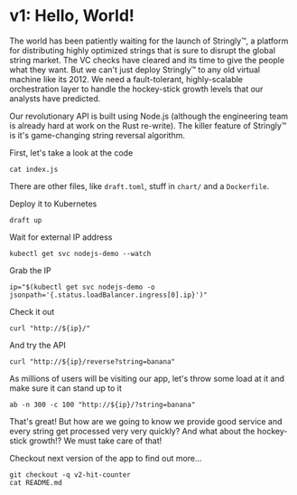# v1: Hello, World!


The world has been patiently waiting for the launch of Stringly™, a platform for
distributing highly optimized strings that is sure to disrupt the global string
market. The VC checks have cleared and its time to give the people what they want.
But we can't just deploy Stringly™ to any old virtual machine like its 2012.
We need a fault-tolerant, highly-scalable orchestration layer to handle the
hockey-stick growth levels that our analysts have predicted.

Our revolutionary API is built using Node.js (although the engineering team is already
hard at work on the Rust re-write). The killer feature of Stringly™ is it's game-changing
string reversal algorithm.

First, let's take a look at the code
```
cat index.js
```

There are other files, like `draft.toml`, stuff in `chart/` and a `Dockerfile`.

Deploy it to Kubernetes
```
draft up
```

Wait for external IP address
```
kubectl get svc nodejs-demo --watch
```

Grab the IP
```
ip="$(kubectl get svc nodejs-demo -o jsonpath='{.status.loadBalancer.ingress[0].ip}')"
```

Check it out
```
curl "http://${ip}/"
```

And try the API
```
curl "http://${ip}/reverse?string=banana"
```

As millions of users will be visiting our app, let's throw some load at it and
make sure it can stand up to it
```
ab -n 300 -c 100 "http://${ip}/?string=banana"
```

That's great! But how are we going to know we provide good service and every string
get processed very very quickly? And what about the hockey-stick growth!? We must
take care of that!

Checkout next version of the app to find out more...
```
git checkout -q v2-hit-counter
cat README.md
```
